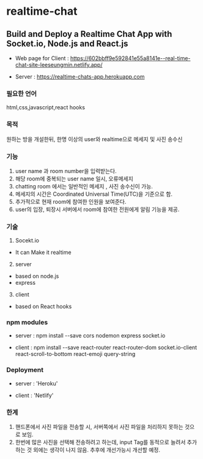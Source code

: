 # realtime-chat

## Build and Deploy a Realtime Chat App with Socket.io, Node.js and React.js
 
- Web page for Client : https://602bbff9e592841e55a8141e--real-time-chat-site-leeseungmin.netlify.app/

- Server : https://realtime-chats-app.herokuapp.com


### 필요한 언어 

html,css,javascript,react hooks

### 목적 

원하는 방을 개설한뒤, 한명 이상의 user와 realtime으로 메세지 및 사진 송수신 

### 기능 
1. user name 과 room number을 입력받는다.
2. 해당 room에 중복되는 user name 일시, 오류메세지
3. chatting room 에서는 일반적인 메세지 , 사진 송수신이 가능.
4. 메세지의 시간은 Coordinated Universal Time(UTC)을 기준으로 함.
5. 추가적으로 현재 room에 참여한 인원을 보여준다.
6. user의 입장, 퇴장시 서버에서 room에 참여한 전원에게 알림 기능을 제공.
  
  
### 기술

1. Socekt.io
- It can Make it realtime

2. server 
- based on node.js
- express

3. client
- based on React hooks

### npm modules

- server : npm install --save cors nodemon express socket.io

- client : npm install --save react-router react-router-dom socket.io-client react-scroll-to-bottom react-emoji query-string

### Deployment

- server : 'Heroku'

- client : 'Netlify'

### 한계

1. 핸드폰에서 사진 파일을 전송할 시, 서버쪽에서 사진 파일을 처리하지 못하는 것으로 보임.
2. 한번에 많은 사진을 선택해 전송하려고 하는데, input Tag를 동적으로 늘려서 추가하는 것 외에는 생각이 나지 않음. 추후에 개선가능시 개선할 예정.

